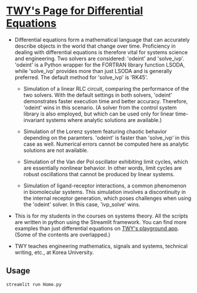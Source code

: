 # [TWY's Page for Differential Equations](https://diff-eqn.streamlit.app/)

* Differential equations form a mathematical language that can
  accurately describe objects in the world that change over time.
  Proficiency in dealing with differential equations is therefore
  vital for systems science and engineering. Two solvers are
  considered: 'odeint' and 'solve_ivp'. 'odeint' is a Python
  wrapper for the FORTRAN library function LSODA, while 'solve_ivp'
  provides more than just LSODA and is generally preferred.
  The default method for 'solve_ivp' is 'RK45'.

  - Simulation of a linear RLC circuit, comparing the performance
    of the two solvers. With the default
    settings in both solvers, 'odeint' demonstrates faster
    execution time and better accuracy. Therefore, 'odeint'
    wins in this scenario. (A solver from the control system
    library is also employed, but which can be used only
    for linear time-invariant systems where analytic solutions
    are available.)

  - Simulation of the Lorenz system featuring chaotic behavior
    depending on the paramters. 'odeint' is faster than 'solve_ivp'
    in this case as well. Numerical errors cannot be computed here
    as analytic solutions are not available.

  - Simulation of the Van der Pol oscillator exhibiting limit cycles,
    which are essentially nonlinear behavior. In other words, limit
    cycles are robust oscillations that cannot be produced by
    linear systems.

  - Simulation of ligand-receptor interactions, a common phenomenon
    in biomolecular systems. This simulation involves a discontinuity
    in the internal receptor generation, which poses challenges
    when using the 'odeint' solver. In this case, 'ivp_solve'
    wins.

* This is for my students in the courses on systems theory.
  All the scripts are written in python using the
  Streamlit framework. You can find more examples than just
  differential equations on
  [TWY's playground app](https://twy-playground.streamlit.app/).
  (Some of the contents are overlapped.)

* TWY teaches engineering mathematics, signals and systems,
  technical writing, etc., at Korea University.

## Usage
```python
streamlit run Home.py
```
